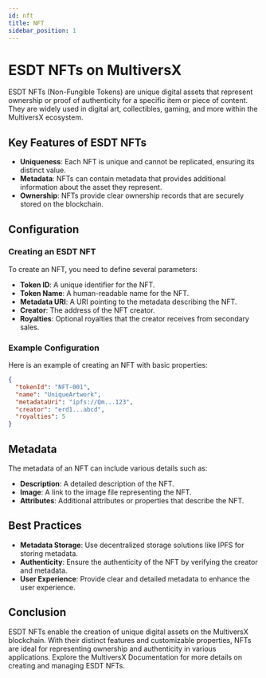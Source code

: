 ```yaml
---
id: nft
title: NFT
sidebar_position: 1
---
```

# ESDT NFTs on MultiversX

ESDT NFTs (Non-Fungible Tokens) are unique digital assets that represent ownership or proof of authenticity for a specific item or piece of content. They are widely used in digital art, collectibles, gaming, and more within the MultiversX ecosystem.

## Key Features of ESDT NFTs

- **Uniqueness**: Each NFT is unique and cannot be replicated, ensuring its distinct value.
- **Metadata**: NFTs can contain metadata that provides additional information about the asset they represent.
- **Ownership**: NFTs provide clear ownership records that are securely stored on the blockchain.

## Configuration

### Creating an ESDT NFT

To create an NFT, you need to define several parameters:

- **Token ID**: A unique identifier for the NFT.
- **Token Name**: A human-readable name for the NFT.
- **Metadata URI**: A URI pointing to the metadata describing the NFT.
- **Creator**: The address of the NFT creator.
- **Royalties**: Optional royalties that the creator receives from secondary sales.

### Example Configuration

Here is an example of creating an NFT with basic properties:

```json
{
  "tokenId": "NFT-001",
  "name": "UniqueArtwork",
  "metadataUri": "ipfs://Qm...123",
  "creator": "erd1...abcd",
  "royalties": 5
}
```

## Metadata
The metadata of an NFT can include various details such as:

- **Description**: A detailed description of the NFT.
- **Image**: A link to the image file representing the NFT.
- **Attributes**: Additional attributes or properties that describe the NFT.
## Best Practices
- **Metadata Storage**: Use decentralized storage solutions like IPFS for storing metadata.
- **Authenticity**: Ensure the authenticity of the NFT by verifying the creator and metadata.
- **User Experience**: Provide clear and detailed metadata to enhance the user experience.
## Conclusion
ESDT NFTs enable the creation of unique digital assets on the MultiversX blockchain. With their distinct features and customizable properties, NFTs are ideal for representing ownership and authenticity in various applications. Explore the MultiversX Documentation for more details on creating and managing ESDT NFTs.